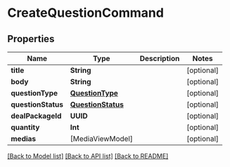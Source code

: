 # CreateQuestionCommand

## Properties
Name | Type | Description | Notes
------------ | ------------- | ------------- | -------------
**title** | **String** |  | [optional] 
**body** | **String** |  | [optional] 
**questionType** | [**QuestionType**](QuestionType.md) |  | [optional] 
**questionStatus** | [**QuestionStatus**](QuestionStatus.md) |  | [optional] 
**dealPackageId** | **UUID** |  | [optional] 
**quantity** | **Int** |  | [optional] 
**medias** | [MediaViewModel] |  | [optional] 

[[Back to Model list]](../README.md#documentation-for-models) [[Back to API list]](../README.md#documentation-for-api-endpoints) [[Back to README]](../README.md)



